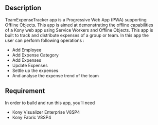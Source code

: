 ## Description

TeamExpenseTracker app is a Progressive Web App (PWA) supporting Offline Objects. This app is aimed at demonstrating the offline capabilities of a Kony web app using Service Workers and Offline Objects. This app is built to track and distribute expenses of a group or team. 
In this app the user can perform following operations :
* Add Employee 
* Add Expense Category
* Add Expenses
* Update Expenses
* Settle up the expenses
* And analyse the expense trend of the team

## Requirement

In order to build and run this app, you’ll need
* Kony Visualizer Enterprise V8SP4 
* Kony Fabric V8SP4
